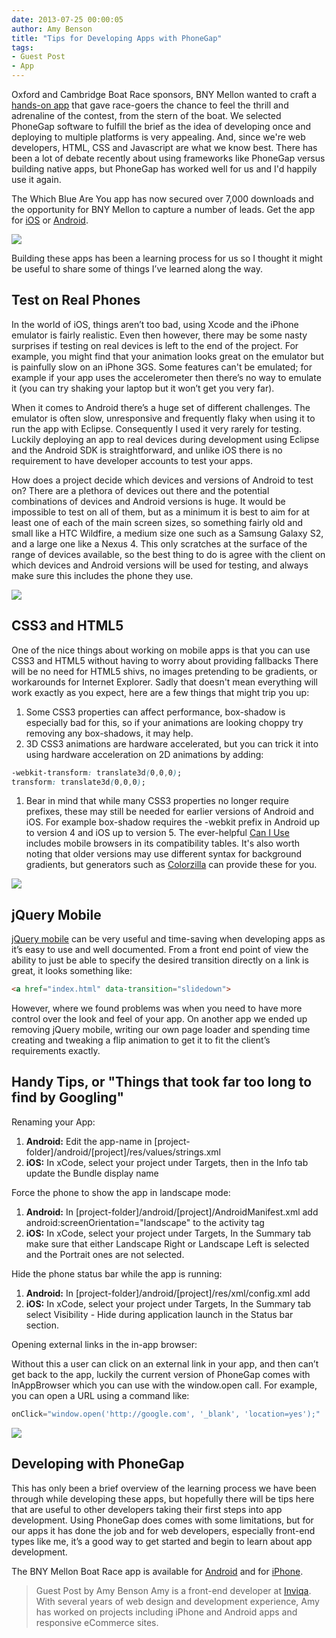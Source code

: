 ```yaml
---
date: 2013-07-25 00:00:05
author: Amy Benson
title: "Tips for Developing Apps with PhoneGap"
tags:
- Guest Post
- App
---
```


Oxford and Cambridge Boat Race sponsors, BNY Mellon wanted to craft a [hands-on app](http://whichblueareyou.com/phoneapp) that gave race-goers the chance to feel the thrill and adrenaline of the contest, from the stern of the boat. We selected PhoneGap software to fulfill the brief as the idea of developing once and deploying to multiple platforms is very appealing. And, since we're web developers, HTML, CSS and Javascript are what we know best. There has been a lot of debate recently about using frameworks like PhoneGap versus building native apps, but PhoneGap has worked well for us and I'd happily use it again.

The Which Blue Are You app has now secured over 7,000 downloads and the opportunity for BNY Mellon to capture a number of leads. Get the app for [iOS](https://itunes.apple.com/us/app/boat-race/id606297975?mt=8%26ign-mpt=uo%3D2) or [Android](https://play.google.com/store/apps/details?id=com.inviqa.Rower%26feature=search_result#?t=W251bGwsMSwyLDEsImNvbS5pbnZpcWEuUm93ZXIiXQ..).

![](/blog/uploads/2013-07/wbay-teamselect.jpg)

Building these apps has been a learning process for us so I thought it might be useful to share some of things I’ve learned along the way.

## Test on Real Phones

In the world of iOS, things aren’t too bad, using Xcode and the iPhone emulator is fairly realistic. Even then however, there may be some nasty surprises if testing on real devices is left to the end of the project. For example, you might find that your animation looks great on the emulator but is painfully slow on an iPhone 3GS. Some features can't be emulated; for example if your app uses the accelerometer then there’s no way to emulate it (you can try shaking your laptop but it won’t get you very far).

When it comes to Android there’s a huge set of different challenges. The emulator is often slow, unresponsive and frequently flaky when using it to run the app with Eclipse. Consequently I used it very rarely for testing. Luckily deploying an app to real devices during development using Eclipse and the Android SDK is straightforward, and unlike iOS there is no requirement to have developer accounts to test your apps.

How does a project decide which devices and versions of Android to test on? There are a plethora of devices out there and the potential combinations of devices and Android versions is huge. It would be impossible to test on all of them, but as a minimum it is best to aim for at least one of each of the main screen sizes, so something fairly old and small like a HTC Wildfire, a medium size one such as a Samsung Galaxy S2, and a large one like a Nexus 4. This only scratches at the surface of the range of devices available, so the best thing to do is agree with the client on which devices and Android versions will be used for testing, and always make sure this includes the phone they use.

![](/blog/uploads/2013-07/wbay-rowing2.jpg)

## CSS3 and HTML5

One of the nice things about working on mobile apps is that you can use CSS3 and HTML5 without having to worry about providing fallbacks There will be no need for HTML5 shivs, no images pretending to be gradients, or workarounds for Internet Explorer. Sadly that doesn't mean everything will work exactly as you expect, here are a few things that might trip you up:

1. Some CSS3 properties can affect performance, box-shadow is especially bad for this, so if your animations are looking choppy try removing any box-shadows, it may help.
1. 3D CSS3 animations are hardware accelerated, but you can trick it into using hardware acceleration on 2D animations by adding:

  ```css
  -webkit-transform: translate3d(0,0,0);
  transform: translate3d(0,0,0);
  ```

1. Bear in mind that while many CSS3 properties no longer require prefixes, these may still be needed for earlier versions of Android and iOS. For example box-shadow requires the -webkit prefix in Android up to version 4 and iOS up to version 5. The ever-helpful [Can I Use](http://caniuse.com) includes mobile browsers in its compatibility tables. It's also worth noting that older versions may use different syntax for background gradients, but generators such as [Colorzilla](http://www.colorzilla.com) can provide these for you.

![](/blog/uploads/2013-07/wbay-menu.jpg)

## jQuery Mobile

[jQuery mobile](http://jquerymobile.com/) can be very useful and time-saving when developing apps as it’s easy to use and well documented. From a front end point of view the ability to just be able to specify the desired transition directly on a link is great, it looks something like:

```html
<a href="index.html" data-transition="slidedown">
```

However, where we found problems was when you need to have more control over the look and feel of your app. On another app we ended up removing jQuery mobile, writing our own page loader and spending time creating and tweaking a flip animation to get it to fit the client’s requirements exactly.

## Handy Tips, or "Things that took far too long to find by Googling"

Renaming your App:

1. **Android:** Edit the app-name in \[project-folder\]/android/\[project\]/res/values/strings.xml
1. **iOS:** In xCode, select your project under Targets, then in the Info tab update the Bundle display name

Force the phone to show the app in landscape mode:

1. **Android:** In \[project-folder\]/android/\[project\]/AndroidManifest.xml add android:screenOrientation="landscape" to the activity tag
1. **iOS:** In xCode, select your project under Targets, In the Summary tab make sure that either Landscape Right or Landscape Left is selected and the Portrait ones are not selected.

Hide the phone status bar while the app is running:

1. **Android:** In \[project-folder\]/android/\[project\]/res/xml/config.xml add
1. **iOS:** In xCode, select your project under Targets, In the Summary tab select Visibility - Hide during application launch in the Status bar section.

Opening external links in the in-app browser:

Without this a user can click on an external link in your app, and then can’t get back to the app, luckily the current version of PhoneGap comes with InAppBrowser which you can use with the window.open call. For example, you can open a URL using a command like:

```js
onClick="window.open('http://google.com', '_blank', 'location=yes');"
```

![](/blog/uploads/2013-07/wbay-landingscreen.jpg)

## Developing with PhoneGap

This has only been a brief overview of the learning process we have been through while developing these apps, but hopefully there will be tips here that are useful to other developers taking their first steps into app development. Using PhoneGap does comes with some limitations, but for our apps it has done the job and for web developers, especially front-end types like me, it’s a good way to get started and begin to learn about app development.

The BNY Mellon Boat Race app is available for [Android](http://play.google.com/store/apps/details?id=com.inviqa.Rower) and for [iPhone](https://itunes.apple.com/us/app/boat-race/id606297975?mt=8%26ign-mpt=uo=2).

>Guest Post by Amy Benson
>Amy is a front-end developer at [Inviqa](http://inviqa.com/). With several years of web design and development experience, Amy has worked on projects including iPhone and Android apps and responsive eCommerce sites.
